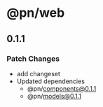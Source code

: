 # @pn/web

## 0.1.1

### Patch Changes

- add changeset
- Updated dependencies
  - @pn/components@0.1.1
  - @pn/models@0.1.1

